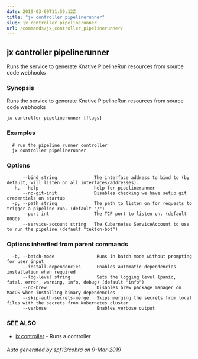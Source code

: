 ```yaml
---
date: 2019-03-09T11:50:12Z
title: "jx controller pipelinerunner"
slug: jx_controller_pipelinerunner
url: /commands/jx_controller_pipelinerunner/
---
```

## jx controller pipelinerunner

Runs the service to generate Knative PipelineRun resources from source code webhooks

### Synopsis

Runs the service to generate Knative PipelineRun resources from source code webhooks

```
jx controller pipelinerunner [flags]
```

### Examples

```
  # run the pipeline runner controller
  jx controller pipelinerunner
```

### Options

```
      --bind string              The interface address to bind to (by default, will listen on all interfaces/addresses).
  -h, --help                     help for pipelinerunner
      --no-git-init              Disables checking we have setup git credentials on startup
  -p, --path string              The path to listen on for requests to trigger a pipeline run. (default "/")
      --port int                 The TCP port to listen on. (default 8080)
      --service-account string   The Kubernetes ServiceAccount to use to run the pipeline (default "tekton-bot")
```

### Options inherited from parent commands

```
  -b, --batch-mode                Runs in batch mode without prompting for user input
      --install-dependencies      Enables automatic dependencies installation when required
      --log-level string          Sets the logging level (panic, fatal, error, warning, info, debug) (default "info")
      --no-brew                   Disables brew package manager on MacOS when installing binary dependencies
      --skip-auth-secrets-merge   Skips merging the secrets from local files with the secrets from Kubernetes cluster
      --verbose                   Enables verbose output
```

### SEE ALSO

* [jx controller](/commands/jx_controller/)	 - Runs a controller

###### Auto generated by spf13/cobra on 9-Mar-2019
